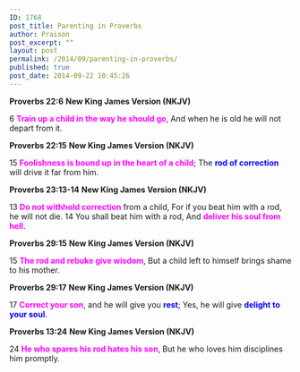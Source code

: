 ```yaml
---
ID: 1768
post_title: Parenting in Proverbs
author: Praison
post_excerpt: ""
layout: post
permalink: /2014/09/parenting-in-proverbs/
published: true
post_date: 2014-09-22 10:45:26
---
```

<strong>Proverbs 22:6</strong>
<strong>New King James Version (NKJV)</strong>

6 <span style="color: #ff00ff;"><strong>Train up a child in the way he should go</strong></span>,
And when he is old he will not depart from it.

<strong>Proverbs 22:15</strong>
<strong>New King James Version (NKJV)</strong>

15 <span style="color: #ff00ff;"><strong>Foolishness is bound up in the heart of a child</strong></span>;
The <span style="color: #0000ff;"><strong>rod of correction</strong></span> will drive it far from him.

<strong>Proverbs 23:13-14</strong>
<strong> New King James Version (NKJV)</strong>

13 <span style="color: #ff00ff;"><strong>Do not withhold correction</strong></span> from a child,
For if you beat him with a rod, he will not die.
14 You shall beat him with a rod,
And <span style="color: #ff00ff;"><strong>deliver his soul from hell</strong></span>.

<strong>Proverbs 29:15</strong>
<strong> New King James Version (NKJV)</strong>

15 <span style="color: #ff00ff;"><strong>The rod and rebuke give wisdom</strong></span>,
But a child left to himself brings shame to his mother.

<strong>Proverbs 29:17</strong>
<strong> New King James Version (NKJV)</strong>

17 <span style="color: #ff00ff;"><strong>Correct your son</strong></span>, and he will give you <strong><span style="color: #0000ff;">rest</span></strong>;
Yes, he will give <strong><span style="color: #0000ff;">delight to your soul</span></strong>.

<strong>Proverbs 13:24</strong>
<strong> New King James Version (NKJV)</strong>

24 <span style="color: #ff00ff;"><strong>He who spares his rod hates his son</strong></span>,
But he who loves him disciplines him promptly.